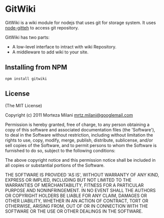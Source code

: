 # GitWiki

GitWiki is a wiki module for nodejs that uses git for storage system.
It uses [node-gitteh](https://github.com/libgit2/node-gitteh) to 
access git repository.

GitWiki has two parts:

* A low-level interface to intract with wiki Repository.
* A middleware to add wiki to your site.

## Installing from NPM

    npm install gitwiki

## License

(The MIT License)

Copyright (c) 2011 Morteza Milani mrtz.milani@googlemail.com

Permission is hereby granted, free of charge, to any person obtaining a copy of this software and associated documentation files (the 'Software'), to deal in the Software without restriction, including without limitation the rights to use, copy, modify, merge, publish, distribute, sublicense, and/or sell copies of the Software, and to permit persons to whom the Software is furnished to do so, subject to the following conditions:

The above copyright notice and this permission notice shall be included in all copies or substantial portions of the Software.

THE SOFTWARE IS PROVIDED 'AS IS', WITHOUT WARRANTY OF ANY KIND, EXPRESS OR IMPLIED, INCLUDING BUT NOT LIMITED TO THE WARRANTIES OF MERCHANTABILITY, FITNESS FOR A PARTICULAR PURPOSE AND NONINFRINGEMENT. IN NO EVENT SHALL THE AUTHORS OR COPYRIGHT HOLDERS BE LIABLE FOR ANY CLAIM, DAMAGES OR OTHER LIABILITY, WHETHER IN AN ACTION OF CONTRACT, TORT OR OTHERWISE, ARISING FROM, OUT OF OR IN CONNECTION WITH THE SOFTWARE OR THE USE OR OTHER DEALINGS IN THE SOFTWARE.
